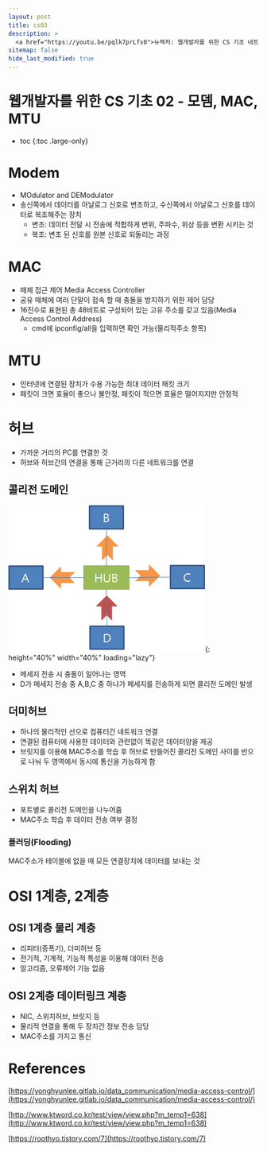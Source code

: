```yaml
---
layout: post
title: cs03
description: >
  <a href="https://youtu.be/pqlk7prLfs0">뉴렉처: 웹개발자를 위한 CS 기초 네트워크 1편#LAN</a><br>
sitemap: false
hide_last_modified: true
---
```

# 웹개발자를 위한 CS 기초 02 - 모뎀, MAC, MTU

* toc
{:toc .large-only}

# Modem
- MOdulator and DEModulator
- 송신쪽에서 데이터를 아날로그 신호로 변조하고, 수신쪽에서 아날로그 신호를 데이터로 복조해주는 장치
  - 변조: 데이터 전달 시 전송에 적합하게 변위, 주파수, 위상 등을 변환 시키는 것
  - 복조: 변조 된 신호를 원본 신호로 되돌리는 과정

# MAC
- 매체 접근 제어 Media Access Controller
- 공유 매체에 여러 단말이 접속 할 때 충돌을 방지하기 위한 제어 담당
- 16진수로 표현된 총 48비트로 구성되어 있는 고유 주소를 갖고 있음(Media Access Control Address)
  - cmd에 ipconfig/all을 입력하면 확인 가능(물리적주소 항목)

# MTU
- 인터넷에 연결된 장치가 수용 가능한 최대 데이터 패킷 크기
- 패킷이 크면 효율이 좋으나 불안정, 패킷이 적으면 효율은 떨어지지만 안정적

# 허브
- 가까운 거리의 PC를 연결한 것
- 허브와 허브간의 연결을 통해 근거리의 다른 네트워크를 연결

## 콜리전 도메인
![](/assets/img/cs/collisionDomain.png){: height="40%" width="40%" loading="lazy"}
- 메세지 전송 시 충돌이 일어나는 영역
- D가 메세지 전송 중 A,B,C 중 하나가 메세지를 전송하게 되면 콜리전 도메인 발생

## 더미허브
- 하나의 물리적인 선으로 컴퓨터간 네트워크 연결
- 연결된 컴퓨터에 사용한 데이터와 관련없이 똑같은 데이터양을 제공
- 브릿지를 이용해 MAC주소를 학습 후 허브로 만들어진 콜리전 도메인 사이를 반으로 나눠 두 영역에서 동시에 통신을 가능하게 함

## 스위치 허브
- 포트별로 콜리전 도메인을 나누어줌
- MAC주소 학습 후 데이터 전송 여부 결정

### 플러딩(Flooding)
MAC주소가 테이블에 없을 때 모든 연결장치에 데이터를 보내는 것

# OSI 1계층, 2계층

## OSI 1계층 물리 계층
- 리피터(증폭기), 더미허브 등
- 전기적, 기계적, 기능적 특성을 이용해 데이터 전송
- 알고리즘, 오류제어 기능 없음

## OSI 2계층 데이터링크 계층
- NIC, 스위치허브, 브릿지 등
- 물리적 연결을 통해 두 장치간 정보 전송 담당
- MAC주소를 가지고 통신

# References
[https://yonghyunlee.gitlab.io/data_communication/media-access-control/](https://yonghyunlee.gitlab.io/data_communication/media-access-control/)

[http://www.ktword.co.kr/test/view/view.php?m_temp1=638](http://www.ktword.co.kr/test/view/view.php?m_temp1=638)

[https://roothyo.tistory.com/7](https://roothyo.tistory.com/7)